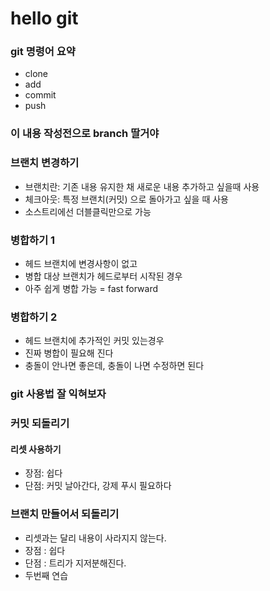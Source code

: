 # hello git

### git 명령어 요약

 - clone
 - add
 - commit
 - push


### 이 내용 작성전으로 branch 딸거야

### 브랜치 변경하기
 - 브랜치란: 기존 내용 유지한 채 새로운 내용 추가하고 싶을때 사용
 - 체크아웃: 특정 브랜치(커밋) 으로 돌아가고 싶을 때 사용
 - 소스트리에선 더블클릭만으로 가능

### 병합하기 1
- 헤드 브랜치에 변경사항이 없고
- 병합 대상 브랜치가 헤드로부터 시작된 경우
- 아주 쉽게 병합 가능 = fast forward

### 병합하기 2
- 헤드 브랜치에 추가적인 커밋 있는경우
- 진짜 병합이 필요해 진다
- 충돌이 안나면 좋은데, 충돌이 나면 수정하면 된다

### git 사용법 잘 익혀보자

### 커밋 되돌리기

#### 리셋 사용하기
- 장점: 쉽다
- 단점: 커밋 날아간다, 강제 푸시 필요하다

### 브랜치 만들어서 되돌리기
- 리셋과는 달리 내용이 사라지지 않는다.
- 장점 : 쉽다
- 단점 : 트리가 지저분해진다.
- 두번째 연습
